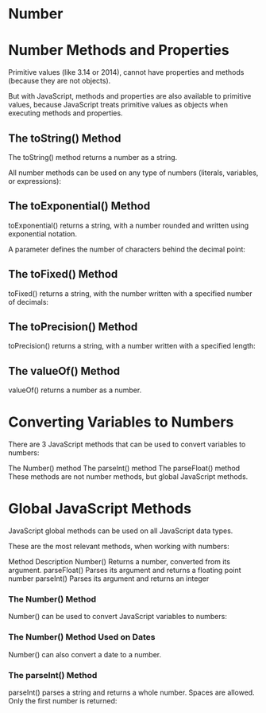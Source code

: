 # Number
# Number Methods and Properties
Primitive values (like 3.14 or 2014), cannot have properties and methods (because they are not objects).

But with JavaScript, methods and properties are also available to primitive values, because JavaScript treats primitive values as objects when executing methods and properties.

## The toString() Method
The toString() method returns a number as a string.

All number methods can be used on any type of numbers (literals, variables, or expressions):

## The toExponential() Method
toExponential() returns a string, with a number rounded and written using exponential notation.

A parameter defines the number of characters behind the decimal point:

## The toFixed() Method
toFixed() returns a string, with the number written with a specified number of decimals:

## The toPrecision() Method
toPrecision() returns a string, with a number written with a specified length:


## The valueOf() Method
valueOf() returns a number as a number.


# Converting Variables to Numbers
There are 3 JavaScript methods that can be used to convert variables to numbers:

The Number() method
The parseInt() method
The parseFloat() method
These methods are not number methods, but global JavaScript methods.

# Global JavaScript Methods
JavaScript global methods can be used on all JavaScript data types.

These are the most relevant methods, when working with numbers:

Method	Description
Number()	Returns a number, converted from its argument.
parseFloat()	Parses its argument and returns a floating point number
parseInt()	Parses its argument and returns an integer

### The Number() Method
Number() can be used to convert JavaScript variables to numbers:


### The Number() Method Used on Dates
Number() can also convert a date to a number.


### The parseInt() Method
parseInt() parses a string and returns a whole number. Spaces are allowed. Only the first number is returned:


